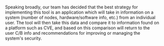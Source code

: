 Speaking broadly, our team has decided that the best strategy for implementing this tool is an application which will take in information on a system (number of nodes, hardware/software info, etc.) from an individual user. The tool will then take this data and compare it to information found on a platform such as CVE, and based on this comparison will return to the user C/B info and recommendations for improving or managing the system's security.
